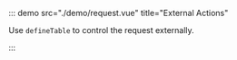 ::: demo src="./demo/request.vue" title="External Actions"

Use `defineTable` to control the request externally.

:::
